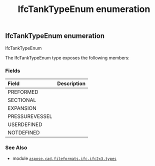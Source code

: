 ﻿---
title: IfcTankTypeEnum enumeration
second_title: Aspose.CAD for Python via .NET API References
description: 
type: docs
weight: 3050
url: /python-net/aspose.cad.fileformats.ifc.ifc2x3.types/ifctanktypeenum/
is_root: false
---

## IfcTankTypeEnum enumeration

IfcTankTypeEnum



The IfcTankTypeEnum type exposes the following members:

### Fields
| Field | Description |
| :- | :- |
| PREFORMED |  |
| SECTIONAL |  |
| EXPANSION |  |
| PRESSUREVESSEL |  |
| USERDEFINED |  |
| NOTDEFINED |  |



### See Also
* module [`aspose.cad.fileformats.ifc.ifc2x3.types`](..)
